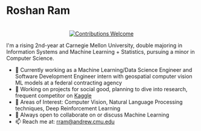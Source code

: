 # Roshan Ram 



<p align="center">
<br/><a href="#contributing"><img alt="Contributions Welcome" src="https://img.shields.io/badge/contributions-welcome-brightgreen?style=for-the-badge&labelColor=black&logo=github"></a> 
</p>
 
I'm a rising 2nd-year at Carnegie Mellon University, double majoring in Information Systems and Machine Learning + Statistics, pursuing a minor in Computer Science. 


- 🔭 Currently working as a Machine Learning/Data Science Engineer and Software Development Engineer intern with geospatial computer vision ML models at a federal contracting agency
- 🔭 Working on projects for social good, planning to dive into research, frequent competitor on [Kaggle](http://www.kaggle.com/roshanr11)
- 🌱 Areas of Interest: Computer Vision, Natural Language Processing techniques, Deep Reinforcement Learning
- 💬 Always open to collaborate on or discuss Machine Learning
- 📫 Reach me at: rram@andrew.cmu.edu
